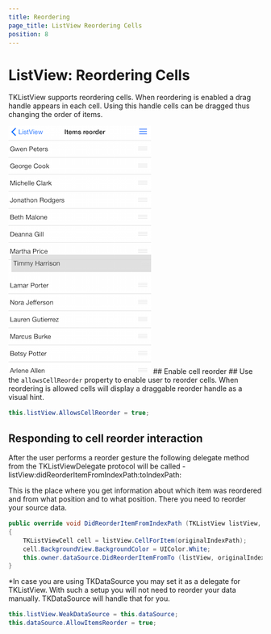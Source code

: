 ```yaml
---
title: Reordering
page_title: ListView Reordering Cells
position: 8
---
```


# ListView: Reordering Cells

TKListView supports reordering cells. When reordering is enabled a drag handle appears in each cell. Using this handle cells can be dragged thus changing the order of items.

<img src="../images/listview-reorder001.png"/>
## Enable cell reorder ##
Use the <code>allowsCellReorder</code> property to enable user to reorder cells. When reordering is allowed cells will display a draggable reorder handle as a visual hint.

<snippet id='listview-reorder'/>

<snippet id='listview-reorder-swift'/>

```C#
this.listView.AllowsCellReorder = true;
```

## Responding to cell reorder interaction ##

After the user performs a reorder gesture the following delegate method from the TKListViewDelegate protocol will be called - listView:didReorderItemFromIndexPath:toIndexPath:

This is the place where you get information about which item was reordered and from what position and to what position. There you need to reorder your source data. 

<snippet id='listview-did-reorder'/>

<snippet id='listview-did-reorder-swift'/>

```C#
public override void DidReorderItemFromIndexPath (TKListView listView, NSIndexPath originalIndexPath, NSIndexPath targetIndexPath)
{
    TKListViewCell cell = listView.CellForItem(originalIndexPath);
    cell.BackgroundView.BackgroundColor = UIColor.White;
    this.owner.dataSource.DidReorderItemFromTo (listView, originalIndexPath, targetIndexPath);
}
```

*In case you are using TKDataSource you may set it as a delegate for TKListView. With such a setup you will not need to reorder your data manually. TKDataSource will handle that for you.

<snippet id='listview-datasource-reorder'/>

<snippet id='listview-datasource-reorder-swift'/>

```C#
this.listView.WeakDataSource = this.dataSource;
this.dataSource.AllowItemsReorder = true;
```

